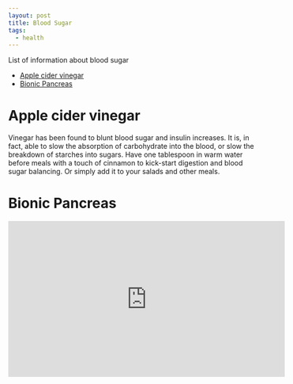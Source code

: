 ```yaml
---
layout: post
title: Blood Sugar
tags:
  - health
---
```


List of information about blood sugar

<!-- TOC depthFrom:1 depthTo:6 withLinks:1 updateOnSave:1 orderedList:0 -->

- [Apple cider vinegar](#apple-cider-vinegar)
- [Bionic Pancreas](#bionic-pancreas)

<!-- /TOC -->

# Apple cider vinegar
Vinegar has been found to blunt blood sugar and insulin increases. It is, in fact, able to slow the absorption of carbohydrate into the blood, or slow the breakdown of starches into sugars. Have one tablespoon in warm water before meals with a touch of cinnamon to kick-start digestion and blood sugar balancing. Or simply add it to your salads and other meals.

# Bionic Pancreas
<center>
<iframe width="560" height="315" src="https://www.youtube.com/embed/bZXmfTxd79Q" frameborder="0" allow="accelerometer; autoplay; encrypted-media; gyroscope; picture-in-picture" allowfullscreen></iframe>
</center>
